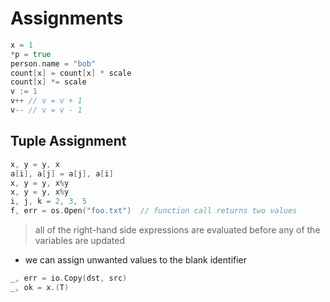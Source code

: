 # Assignments

```go
x = 1
*p = true
person.name = "bob"
count[x] = count[x] * scale
count[x] *= scale
v := 1
v++ // v = v + 1
v-- // v = v - 1
```

## Tuple Assignment

```go
x, y = y, x
a[i], a[j] = a[j], a[i]
x, y = y, x%y
x, y = y, x%y
i, j, k = 2, 3, 5
f, err = os.Open("foo.txt")  // function call returns two values
```

> all of the right-hand side expressions are evaluated before any of the variables are updated

- we can assign unwanted values to the blank identifier
```go
_, err = io.Copy(dst, src)
_, ok = x.(T)
```
